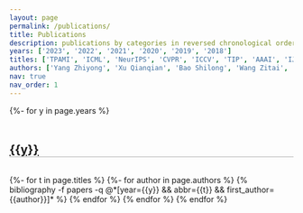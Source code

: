 ```yaml
---
layout: page
permalink: /publications/
title: Publications
description: publications by categories in reversed chronological order.
years: ['2023', '2022', '2021', '2020', '2019', '2018']
titles: ['TPAMI', 'ICML', 'NeurIPS', 'CVPR', 'ICCV', 'TIP', 'AAAI', 'IJCAI', 'MM' ]
authors: ['Yang Zhiyong', 'Xu Qianqian', 'Bao Shilong', 'Wang Zitai', 'Wen Peisong', 'Shao Huiyang', 'Gao Peifeng', 'Jiang Yangbangyan' ,'Ma Ke', 'Cao Tianwei', 'Hou Wenzheng', 'Cao Zongsheng', 'Hao Qianxiu', 'Jiang Xuan', 'Chen Junyu']
nav: true
nav_order: 1
---
```

<!-- _pages/publications.md -->
<div class="publications">

{%- for y in page.years %}
  <h2 class="col-sm-10" style="padding-top: 1rem; margin-bottom:2rem; margin-top: 2rem; border-bottom: 1px solid rgba(0,0,0,0.3); color: rgb(189, 37, 181); padding-left: 0px;"><a href="#">{{y}}</a></h2>
  {%- for t in page.titles %}
    {%- for author in page.authors %}
      {% bibliography -f papers -q @*[year={{y}} && abbr={{t}} && first_author={{author}}]* %}
    {% endfor %}
  {% endfor %}
{% endfor %}

</div>
